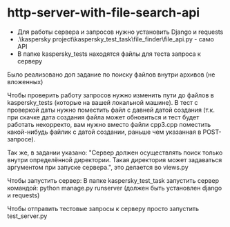 # http-server-with-file-search-api

* Для работы сервера и запросов нужно установить Django и requests
* .\kaspersky project\kaspersky_test_task\file_finder\file_api.py - само API
* В папке kaspersky_tests находятся файлы для теста запроса к серверу

Было реализовано доп задание по поиску файлов внутри архивов (не вложенных)

Чтобы проверить работу запросов нужно изменить пути до файлов в kaspersky_tests (которые на вашей локальной машине). В тест с проверкой даты нужно поместить файл с давней датой создания (т.к. при скачке дата создания файла может обновиться и тест будет работать некорректо, вам нужно вместо файли cpp3.cpp поместить какой-нибудь файлик с датой создании, раньше чем указанная в POST-запросе).

Так же, в задании указано: "Сервер должен осуществлять поиск только внутри определённой директории. Такая директория может задаваться аргументом при запуске сервера.", 
это делается во views.py

Чтобы запустить сервер: В папке kaspersky_test_task запустить сервер командой: python manage.py runserver (должен быть установлен django и requests)

Чтобы отправить тестовые запросы к серверу просто запустить test_server.py
